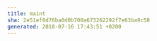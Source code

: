 ```yaml
---
title: maint
sha: 2e51ef8d76ba0d0b700a673262292f7e63ba9c58
generated: 2018-07-16 17:43:51 +0200
---
```

